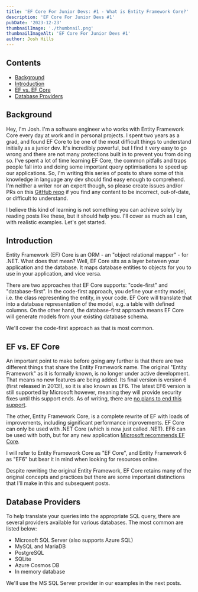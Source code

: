 ```yaml
---
title: 'EF Core For Junior Devs: #1 - What is Entity Framework Core?'
description: 'EF Core For Junior Devs #1'
pubDate: '2023-12-23'
thumbnailImage: './thumbnail.png'
thumbnailImageAlt: 'EF Core For Junior Devs #1'
author: Josh Hills
---
```


## Contents <!-- omit in toc -->

- [Background](#background)
- [Introduction](#introduction)
- [EF vs. EF Core](#ef-vs-ef-core)
- [Database Providers](#database-providers)

## Background

Hey, I'm Josh. I'm a software engineer who works with Entity Framework Core every day at work and in personal projects. I spent two years as a grad, and found EF Core to be one of the most difficult things to understand initially as a junior dev. It's incredibly powerful, but I find it very easy to go wrong and there are not many protections built in to prevent you from doing so. I've spent a lot of time learning EF Core, the common pitfalls and traps people fall into and doing some important query optimisations to speed up our applications. So, I'm writing this series of posts to share some of this knowledge in language any dev should find easy enough to comprehend. I'm neither a writer nor an expert though, so please create issues and/or PRs on this [GitHub repo](https://github.com/joshuahills/joshuahills.github.io) if you find any content to be incorrect, out-of-date, or difficult to understand.

I believe this kind of learning is not something you can achieve solely by reading posts like these, but it should help you. I'll cover as much as I can, with realistic examples. Let's get started.

## Introduction

Entity Framework (EF) Core is an ORM - an "object relational mapper" - for .NET. What does that mean? Well, EF Core sits as a layer between your application and the database. It maps database entities to objects for you to use in your application, and vice versa.

There are two approaches that EF Core supports: "code-first" and "database-first". In the code-first approach, you define your entity model, i.e. the class representing the entity, in your code. EF Core will translate that into a database representation of the model, e.g. a table with defined columns. On the other hand, the database-first approach means EF Core will generate models from your existing database schema.

We'll cover the code-first approach as that is most common.

## EF vs. EF Core

An important point to make before going any further is that there are two different things that share the Entity Framework name. The original "Entity Framework" as it is formally known, is no longer under active development. That means no new features are being added. Its final version is version 6 (first released in 2013!), so it is also known as EF6. The latest EF6 version is still supported by Microsoft however, meaning they will provide security fixes until this support ends. As of writing, there are [no plans to end this support](https://learn.microsoft.com/en-us/ef/efcore-and-ef6/support#entity-framework-60-61-62-63-and-64).

The other, Entity Framework Core, is a complete rewrite of EF with loads of improvements, including significant performance improvements. EF Core can only be used with .NET Core (which is now just called .NET). EF6 can be used with both, but for any new application [Microsoft recommends EF Core](https://learn.microsoft.com/en-us/ef/efcore-and-ef6/support#entity-framework-core).

I will refer to Entity Framework Core as "EF Core", and Entity Framework 6 as "EF6" but bear it in mind when looking for resources online.

Despite rewriting the original Entity Framework, EF Core retains many of the original concepts and practices but there are some important distinctions that I'll make in this and subsequent posts.

## Database Providers

To help translate your queries into the appropriate SQL query, there are several providers available for various databases. The most common are listed below:

- Microsoft SQL Server (also supports Azure SQL)
- MySQL and MariaDB
- PostgreSQL
- SQLite
- Azure Cosmos DB
- In memory database

We'll use the MS SQL Server provider in our examples in the next posts.
